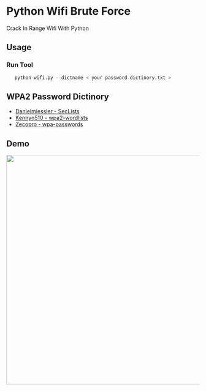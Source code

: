 
# Python Wifi Brute Force

Crack In Range Wifi With Python

## Usage

### Run Tool

```python
   python wifi.py --dictname < your password dictinory.txt >
```


## WPA2 Password Dictinory

 - [Danielmiessler - SecLists](https://github.com/danielmiessler/SecLists/tree/master/Passwords/WiFi-WPA)
 - [Kennyn510 - wpa2-wordlists](https://github.com/kennyn510/wpa2-wordlists)
 - [Zecopro - wpa-passwords](https://github.com/zecopro/wpa-passwords)



## Demo

<img src="https://github.com/katakkentut/PythonWifiBruteForce/blob/master/Tutorial/tutorial.gif" width="600" height="600">
